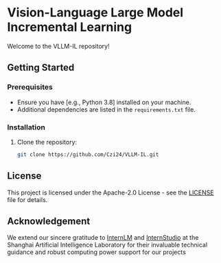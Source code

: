 # Vision-Language Large Model Incremental Learning

Welcome to the VLLM-IL repository! 



## Getting Started

### Prerequisites

- Ensure you have [e.g., Python 3.8] installed on your machine.
- Additional dependencies are listed in the `requirements.txt` file.

### Installation

1. Clone the repository:
   ```bash
   git clone https://github.com/Czi24/VLLM-IL.git

   
## License
This project is licensed under the Apache-2.0 License - see the [LICENSE](LICENSE) file for details.


## Acknowledgement
We extend our sincere gratitude to [InternLM](https://github.com/InternLM/InternLM) and [InternStudio](https://studio.intern-ai.org.cn/) at the Shanghai Artificial Intelligence Laboratory for their invaluable technical guidance and robust computing power support for our projects

